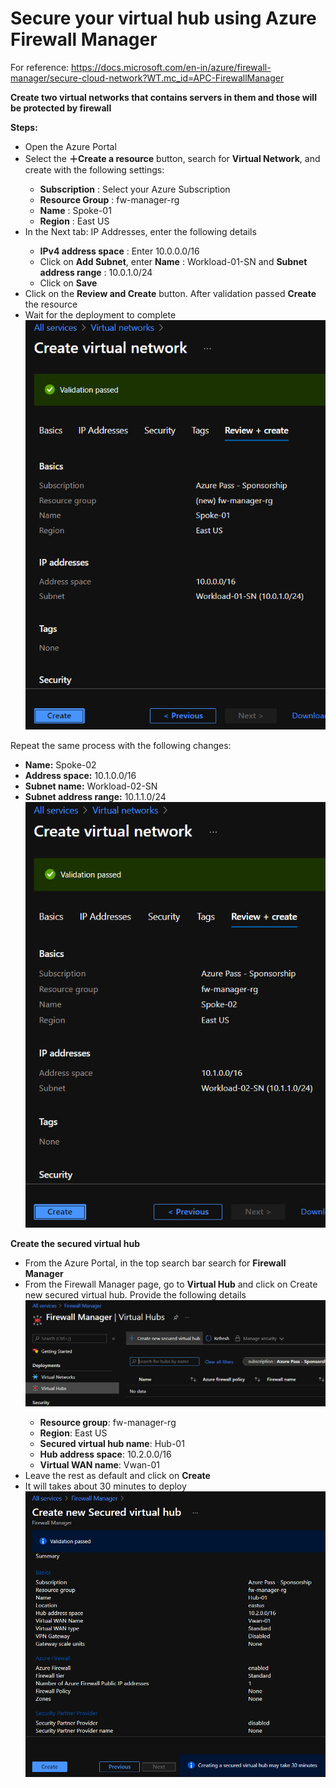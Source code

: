 # Secure your virtual hub using Azure Firewall Manager

For reference: https://docs.microsoft.com/en-in/azure/firewall-manager/secure-cloud-network?WT.mc_id=APC-FirewallManager

<b>Create two virtual networks that contains servers in them and those will be protected by firewall</b>

<b>Steps:</b>

<ul>
  <li>Open the Azure Portal</li>
  <li>Select the <b>＋Create a resource</b> button, search for <b>Virtual Network</b>, and create with the following settings:</li>
  <ul>
    <li><b>Subscription</b> : Select your Azure Subscription</li>
    <li><b>Resource Group</b> : fw-manager-rg</li>
    <li><b>Name</b> : Spoke-01</li>
    <li><b>Region</b> : East US</li>
  </ul>
  <li>In the Next tab: IP Addresses, enter the following details</li>
  <ul>
    <li><b>IPv4 address space</b> : Enter 10.0.0.0/16</li>
    <li>Click on <b>Add Subnet</b>, enter <b>Name</b> : Workload-01-SN and <b>Subnet address range</b> : 10.0.1.0/24</li>
    <li>Click on <b>Save</b></li>
  </ul>
  <li>Click on the <b>Review and Create</b> button. After validation passed <b>Create</b> the resource </li>
  <li>Wait for the deployment to complete</li>
  
  <img src="Images/Firewall 1.png">
 </ul>
 
Repeat the same process with the following changes:
<ul>
  <li><b>Name:</b> Spoke-02</li>
  <li><b>Address space:</b> 10.1.0.0/16</li>
  <li><b>Subnet name:</b> Workload-02-SN</li>
  <li><b>Subnet address range:</b> 10.1.1.0/24</li>
  
  <img src="Images/Firewall 2.png">
</ul>

<b>Create the secured virtual hub</b>
 
<ul>
  <li>From the Azure Portal, in the top search bar search for <b>Firewall Manager</b></li>
  <li>From the Firewall Manager page, go to <b>Virtual Hub</b> and click on Create new secured virtual hub. Provide the following details</li>
  
  <img src="Images/Firewall 3.png">
  <ul>
    <li><b>Resource group</b>: fw-manager-rg</li>
    <li><b>Region</b>: East US</li>
    <li><b>Secured virtual hub name</b>: Hub-01</li>
    <li><b>Hub address space</b>: 10.2.0.0/16</li>
    <li><b>Virtual WAN name</b>: Vwan-01</li>
  </ul>
  <li>Leave the rest as default and click on <b>Create</b></li>
  <li>It will takes about 30 minutes to deploy</li>
  
  <img src="Images/Firewall 4.png">
</ul>
    
 
